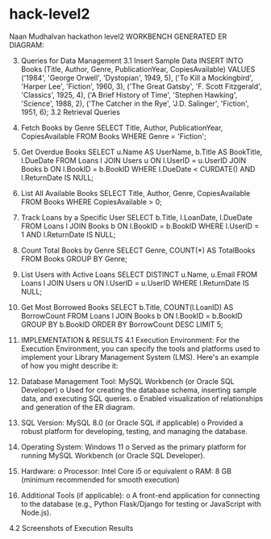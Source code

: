 # hack-level2
Naan Mudhalvan hackathon level2
WORKBENCH GENERATED ER DIAGRAM:

 
3. Queries for Data Management
3.1 Insert Sample Data 
INSERT INTO Books (Title, Author, Genre, PublicationYear, CopiesAvailable)
VALUES 
('1984', 'George Orwell', 'Dystopian', 1949, 5),
('To Kill a Mockingbird', 'Harper Lee', 'Fiction', 1960, 3),
('The Great Gatsby', 'F. Scott Fitzgerald', 'Classics', 1925, 4),
('A Brief History of Time', 'Stephen Hawking', 'Science', 1988, 2),
('The Catcher in the Rye', 'J.D. Salinger', 'Fiction', 1951, 6);
3.2 Retrieval Queries
1. Fetch Books by Genre
SELECT Title, Author, PublicationYear, CopiesAvailable
FROM Books
WHERE Genre = 'Fiction';
2. Get Overdue Books
SELECT u.Name AS UserName, b.Title AS BookTitle, l.DueDate
FROM Loans l
JOIN Users u ON l.UserID = u.UserID
JOIN Books b ON l.BookID = b.BookID
WHERE l.DueDate < CURDATE() AND l.ReturnDate IS NULL;
3. List All Available Books
SELECT Title, Author, Genre, CopiesAvailable
FROM Books
WHERE CopiesAvailable > 0;
4. Track Loans by a Specific User
SELECT b.Title, l.LoanDate, l.DueDate
FROM Loans l
JOIN Books b ON l.BookID = b.BookID
WHERE l.UserID = 1 AND l.ReturnDate IS NULL;
5. Count Total Books by Genre
SELECT Genre, COUNT(*) AS TotalBooks
FROM Books
GROUP BY Genre;
6. List Users with Active Loans
SELECT DISTINCT u.Name, u.Email
FROM Loans l
JOIN Users u ON l.UserID = u.UserID
WHERE l.ReturnDate IS NULL;
7. Get Most Borrowed Books
SELECT b.Title, COUNT(l.LoanID) AS BorrowCount
FROM Loans l
JOIN Books b ON l.BookID = b.BookID
GROUP BY b.BookID
ORDER BY BorrowCount DESC
LIMIT 5;






4. IMPLEMENTATION & RESULTS 
4.1 Execution Environment:
For the Execution Environment, you can specify the tools and platforms used to implement your Library Management System (LMS). Here's an example of how you might describe it:
1.	Database Management Tool: MySQL Workbench (or Oracle SQL Developer)
o	Used for creating the database schema, inserting sample data, and executing SQL queries.
o	Enabled visualization of relationships and generation of the ER diagram.
2.	SQL Version: MySQL 8.0 (or Oracle SQL if applicable)
o	Provided a robust platform for developing, testing, and managing the database.
3.	Operating System: Windows 11
o	Served as the primary platform for running MySQL Workbench (or Oracle SQL Developer).
4.	Hardware:
o	Processor: Intel Core i5 or equivalent
o	RAM: 8 GB (minimum recommended for smooth execution)
5.	Additional Tools (if applicable):
o	A front-end application for connecting to the database (e.g., Python Flask/Django for testing or JavaScript with Node.js).









4.2 Screenshots of Execution Results
    







  

